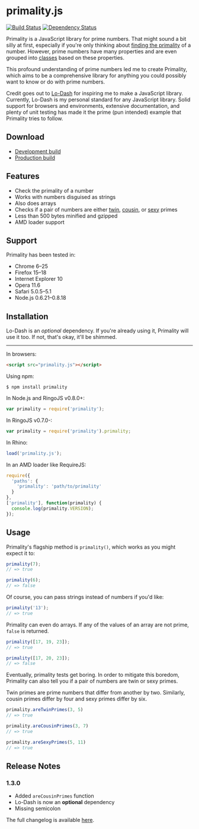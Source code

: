 # primality.js

[![Build Status](https://travis-ci.org/KenanY/primality.png)](https://travis-ci.org/KenanY/primality)
[![Dependency Status](https://gemnasium.com/KenanY/primality.png)](https://gemnasium.com/KenanY/primality)

Primality is a JavaScript library for prime numbers. That might sound a bit
silly at first, especially if you're only thinking about
[finding the primality](https://en.wikipedia.org/wiki/Primality_test) of a
number. However, prime numbers have many properties and are even grouped
into [classes](https://en.wikipedia.org/wiki/Template:Prime_number_classes)
based on these properties.

This profound understanding of prime numbers led me to create Primality, which
aims to be a comprehensive library for anything you could possibly want to know
or do with prime numbers.

Credit goes out to [Lo-Dash](http://lodash.com/) for inspiring me to make a
JavaScript library. Currently, Lo-Dash is my personal standard for any
JavaScript library. Solid support for browsers and environments, extensive
documentation, and plenty of unit testing has made it the prime (pun intended)
example that Primality tries to follow.

## Download

  * [Development build](https://raw.github.com/KenanY/primality/1.3.0/primality.js)
  * [Production build](https://raw.github.com/KenanY/primality/1.3.0/primality.min.js)

## Features

  - Check the primality of a number
  - Works with numbers disguised as strings
  - Also does arrays
  - Checks if a pair of numbers are either
  [twin](https://en.wikipedia.org/wiki/Twin_prime),
  [cousin](https://en.wikipedia.org/wiki/Cousin_prime), or
  [sexy](https://en.wikipedia.org/wiki/Sexy_prime) primes
  - Less than 500 bytes minified and gzipped
  - AMD loader support

## Support

Primality has been tested in:

  - Chrome 6–25
  - Firefox 15–18
  - Internet Explorer 10
  - Opera 11.6
  - Safari 5.0.5–5.1
  - Node.js 0.6.21–0.8.18

## Installation

Lo-Dash is an _optional_ dependency. If you're already using it, Primality
will use it too. If not, that's okay, it'll be shimmed.

***

In browsers:

``` html
<script src="primality.js"></script>
```

Using npm:

``` shell
$ npm install primality
```

In Node.js and RingoJS v0.8.0+:

``` javascript
var primality = require('primality');
```

In RingoJS v0.7.0-:

``` javascript
var primality = require('primality').primality;
```

In Rhino:

``` javascript
load('primality.js');
```

In an AMD loader like RequireJS:

``` javascript
require({
  'paths': {
    'primality': 'path/to/primality'
  }
},
['primality'], function(primality) {
  console.log(primality.VERSION);
});
```

## Usage

Primality's flagship method is `primality()`, which works as you might expect it
to:

``` javascript
primality(7);
// => true

primality(6);
// => false
```

Of course, you can pass strings instead of numbers if you'd like:

``` javascript
primality('13');
// => true
```

Primality can even do arrays. If any of the values of an array are not prime,
`false` is returned.

``` javascript
primality([17, 19, 23]);
// => true

primality([17, 20, 23]);
// => false
```

Eventually, primality tests get boring. In order to mitigate this boredom,
Primality can also tell you if a pair of numbers are twin or sexy primes.

Twin primes are prime numbers that differ from another by two. Similarly, cousin
primes differ by four and sexy primes differ by six.

``` javascript
primality.areTwinPrimes(3, 5)
// => true

primality.areCousinPrimes(3, 7)
// => true

primality.areSexyPrimes(5, 11)
// => true
```

## Release Notes

### 1.3.0

  - Added `areCousinPrimes` function
  - Lo-Dash is now an __optional__ dependency
  - Missing semicolon

The full changelog is available [here](https://github.com/KenanY/primality/wiki/Changelog).

